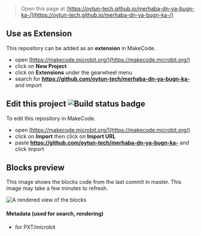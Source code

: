 
> Open this page at [https://oytun-tech.github.io/merhaba-dn-ya-bugn-ka-/](https://oytun-tech.github.io/merhaba-dn-ya-bugn-ka-/)

## Use as Extension

This repository can be added as an **extension** in MakeCode.

* open [https://makecode.microbit.org/](https://makecode.microbit.org/)
* click on **New Project**
* click on **Extensions** under the gearwheel menu
* search for **https://github.com/oytun-tech/merhaba-dn-ya-bugn-ka-** and import

## Edit this project ![Build status badge](https://github.com/oytun-tech/merhaba-dn-ya-bugn-ka-/workflows/MakeCode/badge.svg)

To edit this repository in MakeCode.

* open [https://makecode.microbit.org/](https://makecode.microbit.org/)
* click on **Import** then click on **Import URL**
* paste **https://github.com/oytun-tech/merhaba-dn-ya-bugn-ka-** and click import

## Blocks preview

This image shows the blocks code from the last commit in master.
This image may take a few minutes to refresh.

![A rendered view of the blocks](https://github.com/oytun-tech/merhaba-dn-ya-bugn-ka-/raw/master/.github/makecode/blocks.png)

#### Metadata (used for search, rendering)

* for PXT/microbit
<script src="https://makecode.com/gh-pages-embed.js"></script><script>makeCodeRender("{{ site.makecode.home_url }}", "{{ site.github.owner_name }}/{{ site.github.repository_name }}");</script>
